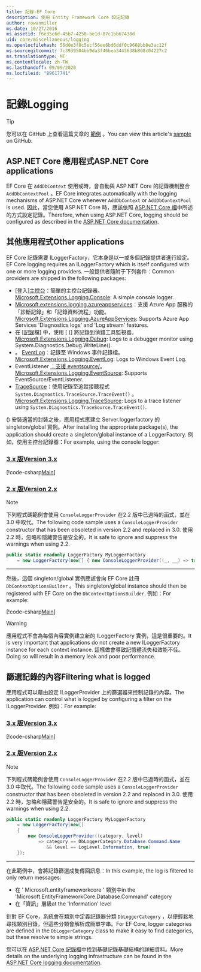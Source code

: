 ```yaml
---
title: 記錄-EF Core
description: 使用 Entity Framework Core 設定記錄
author: rowanmiller
ms.date: 10/27/2016
ms.assetid: f6e35c6d-45b7-4258-be1d-87c1bb67438d
uid: core/miscellaneous/logging
ms.openlocfilehash: 56d0e3f8c5ecf56ee6bd6ddf0c9668bb8e3ac12f
ms.sourcegitcommit: 7c3939504bb9da3f46bea3443638b808c04227c2
ms.translationtype: MT
ms.contentlocale: zh-TW
ms.lasthandoff: 09/09/2020
ms.locfileid: "89617741"
---
```

# <a name="logging"></a><span data-ttu-id="abf5e-103">記錄</span><span class="sxs-lookup"><span data-stu-id="abf5e-103">Logging</span></span>

> [!TIP]  
> <span data-ttu-id="abf5e-104">您可以在 GitHub 上查看這篇文章的 [範例](https://github.com/dotnet/EntityFramework.Docs/tree/master/samples/core/Miscellaneous/Logging) 。</span><span class="sxs-lookup"><span data-stu-id="abf5e-104">You can view this article's [sample](https://github.com/dotnet/EntityFramework.Docs/tree/master/samples/core/Miscellaneous/Logging) on GitHub.</span></span>

## <a name="aspnet-core-applications"></a><span data-ttu-id="abf5e-105">ASP.NET Core 應用程式</span><span class="sxs-lookup"><span data-stu-id="abf5e-105">ASP.NET Core applications</span></span>

<span data-ttu-id="abf5e-106">EF Core 在 `AddDbContext` 使用或時，會自動與 ASP.NET Core 的記錄機制整合 `AddDbContextPool` 。</span><span class="sxs-lookup"><span data-stu-id="abf5e-106">EF Core integrates automatically with the logging mechanisms of ASP.NET Core whenever `AddDbContext` or `AddDbContextPool` is used.</span></span> <span data-ttu-id="abf5e-107">因此，當您使用 ASP.NET Core 時，應該依照 [ASP.NET Core 檔](/aspnet/core/fundamentals/logging?tabs=aspnetcore2x)中所述的方式設定記錄。</span><span class="sxs-lookup"><span data-stu-id="abf5e-107">Therefore, when using ASP.NET Core, logging should be configured as described in the [ASP.NET Core documentation](/aspnet/core/fundamentals/logging?tabs=aspnetcore2x).</span></span>

## <a name="other-applications"></a><span data-ttu-id="abf5e-108">其他應用程式</span><span class="sxs-lookup"><span data-stu-id="abf5e-108">Other applications</span></span>

<span data-ttu-id="abf5e-109">EF Core 記錄需要 ILoggerFactory，它本身是以一或多個記錄提供者進行設定。</span><span class="sxs-lookup"><span data-stu-id="abf5e-109">EF Core logging requires an ILoggerFactory which is itself configured with one or more logging providers.</span></span> <span data-ttu-id="abf5e-110">一般提供者隨附于下列套件：</span><span class="sxs-lookup"><span data-stu-id="abf5e-110">Common providers are shipped in the following packages:</span></span>

* <span data-ttu-id="abf5e-111">[登入][主控台](https://www.nuget.org/packages/Microsoft.Extensions.Logging.Console/)：簡單的主控台記錄器。</span><span class="sxs-lookup"><span data-stu-id="abf5e-111">[Microsoft.Extensions.Logging.Console](https://www.nuget.org/packages/Microsoft.Extensions.Logging.Console/): A simple console logger.</span></span>
* <span data-ttu-id="abf5e-112">[Microsoft.extensions.logging.azureappservices](https://www.nuget.org/packages/Microsoft.Extensions.Logging.AzureAppServices/)：支援 Azure App 服務的「診斷記錄」和「記錄資料流程」功能。</span><span class="sxs-lookup"><span data-stu-id="abf5e-112">[Microsoft.Extensions.Logging.AzureAppServices](https://www.nuget.org/packages/Microsoft.Extensions.Logging.AzureAppServices/): Supports Azure App Services 'Diagnostics logs' and 'Log stream' features.</span></span>
* <span data-ttu-id="abf5e-113">在 [[記錄](https://www.nuget.org/packages/Microsoft.Extensions.Logging.Debug/)檔] 中，使用 [ (] 將記錄到偵錯工具監視器。</span><span class="sxs-lookup"><span data-stu-id="abf5e-113">[Microsoft.Extensions.Logging.Debug](https://www.nuget.org/packages/Microsoft.Extensions.Logging.Debug/): Logs to a debugger monitor using System.Diagnostics.Debug.WriteLine().</span></span>
* <span data-ttu-id="abf5e-114">。 [EventLog](https://www.nuget.org/packages/Microsoft.Extensions.Logging.EventLog/)：記錄至 Windows 事件記錄檔。</span><span class="sxs-lookup"><span data-stu-id="abf5e-114">[Microsoft.Extensions.Logging.EventLog](https://www.nuget.org/packages/Microsoft.Extensions.Logging.EventLog/): Logs to Windows Event Log.</span></span>
* <span data-ttu-id="abf5e-115">EventListener [：支援 eventsource/](https://www.nuget.org/packages/Microsoft.Extensions.Logging.EventSource/)。</span><span class="sxs-lookup"><span data-stu-id="abf5e-115">[Microsoft.Extensions.Logging.EventSource](https://www.nuget.org/packages/Microsoft.Extensions.Logging.EventSource/): Supports EventSource/EventListener.</span></span>
* <span data-ttu-id="abf5e-116">[TraceSource](https://www.nuget.org/packages/Microsoft.Extensions.Logging.TraceSource/)：使用記錄至追蹤接聽程式 `System.Diagnostics.TraceSource.TraceEvent()` 。</span><span class="sxs-lookup"><span data-stu-id="abf5e-116">[Microsoft.Extensions.Logging.TraceSource](https://www.nuget.org/packages/Microsoft.Extensions.Logging.TraceSource/): Logs to a trace listener using `System.Diagnostics.TraceSource.TraceEvent()`.</span></span>

<span data-ttu-id="abf5e-117"> () 安裝適當的封裝之後，應用程式應建立 Server.loggerfactory 的 singleton/global 實例。</span><span class="sxs-lookup"><span data-stu-id="abf5e-117">After installing the appropriate package(s), the application should create a singleton/global instance of a LoggerFactory.</span></span> <span data-ttu-id="abf5e-118">例如，使用主控台記錄器：</span><span class="sxs-lookup"><span data-stu-id="abf5e-118">For example, using the console logger:</span></span>

### <a name="version-3x"></a>[<span data-ttu-id="abf5e-119">3.x 版</span><span class="sxs-lookup"><span data-stu-id="abf5e-119">Version 3.x</span></span>](#tab/v3)

[!code-csharp[Main](../../../samples/core/Miscellaneous/Logging/Logging/BloggingContext.cs#DefineLoggerFactory)]

### <a name="version-2x"></a>[<span data-ttu-id="abf5e-120">2.x 版</span><span class="sxs-lookup"><span data-stu-id="abf5e-120">Version 2.x</span></span>](#tab/v2)

> [!NOTE]
> <span data-ttu-id="abf5e-121">下列程式碼範例會使用 `ConsoleLoggerProvider` 在2.2 版中已過時的函式，並在3.0 中取代。</span><span class="sxs-lookup"><span data-stu-id="abf5e-121">The following code sample uses a `ConsoleLoggerProvider` constructor that has been obsoleted in version 2.2 and replaced in 3.0.</span></span> <span data-ttu-id="abf5e-122">使用2.2 時，忽略和隱藏警告是安全的。</span><span class="sxs-lookup"><span data-stu-id="abf5e-122">It is safe to ignore and suppress the warnings when using 2.2.</span></span>

``` csharp
public static readonly LoggerFactory MyLoggerFactory
    = new LoggerFactory(new[] { new ConsoleLoggerProvider((_, __) => true, true) });
```

***

<span data-ttu-id="abf5e-123">然後，這個 singleton/global 實例應該會向 EF Core 註冊 `DbContextOptionsBuilder` 。</span><span class="sxs-lookup"><span data-stu-id="abf5e-123">This singleton/global instance should then be registered with EF Core on the `DbContextOptionsBuilder`.</span></span> <span data-ttu-id="abf5e-124">例如：</span><span class="sxs-lookup"><span data-stu-id="abf5e-124">For example:</span></span>

[!code-csharp[Main](../../../samples/core/Miscellaneous/Logging/Logging/BloggingContext.cs#RegisterLoggerFactory)]

> [!WARNING]
> <span data-ttu-id="abf5e-125">應用程式不會為每個內容實例建立新的 ILoggerFactory 實例，這是很重要的。</span><span class="sxs-lookup"><span data-stu-id="abf5e-125">It is very important that applications do not create a new ILoggerFactory instance for each context instance.</span></span> <span data-ttu-id="abf5e-126">這樣做會導致記憶體流失和效能不佳。</span><span class="sxs-lookup"><span data-stu-id="abf5e-126">Doing so will result in a memory leak and poor performance.</span></span>

## <a name="filtering-what-is-logged"></a><span data-ttu-id="abf5e-127">篩選記錄的內容</span><span class="sxs-lookup"><span data-stu-id="abf5e-127">Filtering what is logged</span></span>

<span data-ttu-id="abf5e-128">應用程式可以藉由設定 ILoggerProvider 上的篩選器來控制記錄的內容。</span><span class="sxs-lookup"><span data-stu-id="abf5e-128">The application can control what is logged by configuring a filter on the ILoggerProvider.</span></span> <span data-ttu-id="abf5e-129">例如：</span><span class="sxs-lookup"><span data-stu-id="abf5e-129">For example:</span></span>

### <a name="version-3x"></a>[<span data-ttu-id="abf5e-130">3.x 版</span><span class="sxs-lookup"><span data-stu-id="abf5e-130">Version 3.x</span></span>](#tab/v3)

[!code-csharp[Main](../../../samples/core/Miscellaneous/Logging/Logging/BloggingContextWithFiltering.cs#DefineLoggerFactory)]

### <a name="version-2x"></a>[<span data-ttu-id="abf5e-131">2.x 版</span><span class="sxs-lookup"><span data-stu-id="abf5e-131">Version 2.x</span></span>](#tab/v2)

> [!NOTE]
> <span data-ttu-id="abf5e-132">下列程式碼範例會使用 `ConsoleLoggerProvider` 在2.2 版中已過時的函式，並在3.0 中取代。</span><span class="sxs-lookup"><span data-stu-id="abf5e-132">The following code sample uses a `ConsoleLoggerProvider` constructor that has been obsoleted in version 2.2 and replaced in 3.0.</span></span> <span data-ttu-id="abf5e-133">使用2.2 時，忽略和隱藏警告是安全的。</span><span class="sxs-lookup"><span data-stu-id="abf5e-133">It is safe to ignore and suppress the warnings when using 2.2.</span></span>

``` csharp
public static readonly LoggerFactory MyLoggerFactory
    = new LoggerFactory(new[]
    {
        new ConsoleLoggerProvider((category, level)
            => category == DbLoggerCategory.Database.Command.Name
               && level == LogLevel.Information, true)
    });
```

***

<span data-ttu-id="abf5e-134">在此範例中，會將記錄篩選成隻傳回訊息：</span><span class="sxs-lookup"><span data-stu-id="abf5e-134">In this example, the log is filtered to only return messages:</span></span>

* <span data-ttu-id="abf5e-135">在 ' Microsoft.entityframeworkcore ' 類別中</span><span class="sxs-lookup"><span data-stu-id="abf5e-135">in the 'Microsoft.EntityFrameworkCore.Database.Command' category</span></span>
* <span data-ttu-id="abf5e-136">在「資訊」層級</span><span class="sxs-lookup"><span data-stu-id="abf5e-136">at the 'Information' level</span></span>

<span data-ttu-id="abf5e-137">針對 EF Core，系統會在類別中定義記錄器分類 `DbLoggerCategory` ，以便輕鬆地尋找類別目錄，但這些分類會解析成簡單字串。</span><span class="sxs-lookup"><span data-stu-id="abf5e-137">For EF Core, logger categories are defined in the `DbLoggerCategory` class to make it easy to find categories, but these resolve to simple strings.</span></span>

<span data-ttu-id="abf5e-138">您可以在 [ASP.NET Core 記錄檔](/aspnet/core/fundamentals/logging?tabs=aspnetcore2x)中找到基礎記錄基礎結構的詳細資料。</span><span class="sxs-lookup"><span data-stu-id="abf5e-138">More details on the underlying logging infrastructure can be found in the [ASP.NET Core logging documentation](/aspnet/core/fundamentals/logging?tabs=aspnetcore2x).</span></span>
